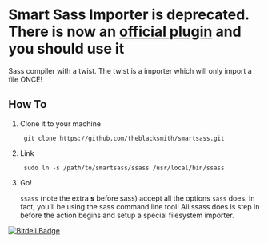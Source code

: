 # Smart Sass Importer is deprecated. There is now an [official plugin](https://github.com/chriseppstein/compass/blob/master/import-once/README.md) and you should use it 

Sass compiler with a twist. The twist is a importer which will only import a file ONCE!

How To
-----------

1. Clone it to your machine

        git clone https://github.com/theblacksmith/smartsass.git
        
2. Link

        sudo ln -s /path/to/smartsass/ssass /usr/local/bin/ssass
        
3. Go!

    `ssass` (note the extra **s** before sass) accept all the options `sass` does. In fact, you'll be using the sass command line tool! All ssass does is step in before the action begins and setup a special filesystem importer.

[![Bitdeli Badge](https://d2weczhvl823v0.cloudfront.net/theblacksmith/smartsass/trend.png)](https://bitdeli.com/free "Bitdeli Badge")

